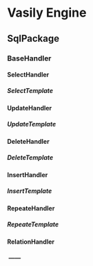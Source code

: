 # Vasily Engine

## SqlPackage

### BaseHandler

#### SelectHandler

##### SelectTemplate

#### UpdateHandler

##### UpdateTemplate

#### DeleteHandler

##### DeleteTemplate

#### InsertHandler

##### InsertTemplate

#### RepeateHandler

##### RepeateTemplate

#### RelationHandler

#####  ——

